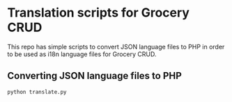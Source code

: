 # Translation scripts for Grocery CRUD

This repo has simple scripts to convert JSON language files to PHP in order to be used
as i18n language files for Grocery CRUD.

## Converting JSON language files to PHP

    python translate.py